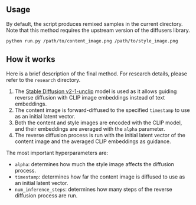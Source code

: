 ## Usage

By default, the script produces remixed samples in the current directory. Note that this method requires the upstream version of the diffusers library.

```bash
python run.py /path/to/content_image.png /path/to/style_image.png
```

## How it works

Here is a brief description of the final method. For research details, please refer to the `research` directory.

1. The [Stable Diffusion v2-1-unclip](https://huggingface.co/stabilityai/stable-diffusion-2-1-unclip) model is used as it allows guiding reverse diffusion with CLIP image embeddings instead of text embeddings.
2. The content image is forward-diffused to the specified `timestamp` to use as an initial latent vector.
3. Both the content and style images are encoded with the CLIP model, and their embeddings are averaged with the `alpha` parameter.
4. The reverse diffusion process is run with the initial latent vector of the content image and the averaged CLIP embeddings as guidance.

The most important hyperparameters are:
- `alpha`: determines how much the style image affects the diffusion process.
- `timestamp`: determines how far the content image is diffused to use as an initial latent vector.
- `num_inference_steps`: determines how many steps of the reverse diffusion process are run. 
